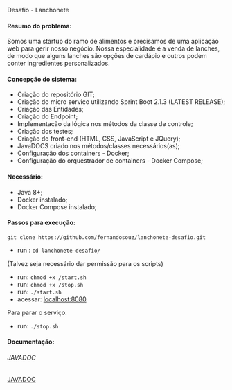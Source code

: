
Desafio - Lanchonete

#### Resumo do problema:
Somos uma startup do ramo de alimentos e precisamos de uma aplicação web para gerir nosso negócio. Nossa especialidade é a venda de lanches, de modo que alguns lanches são opções de cardápio e outros podem conter ingredientes personalizados.

#### Concepção do sistema:
* Criação do repositório GIT;
* Criação do micro serviço utilizando Sprint Boot 2.1.3 (LATEST RELEASE);
* Criação das Entidades;
* Criação do Endpoint;
* Implementação da lógica nos métodos da classe de controle;
* Criação dos testes;
* Criação do front-end (HTML, CSS, JavaScript e JQuery);
* JavaDOCS criado nos métodos/classes necessários(as);
* Configuração dos containers - Docker;
* Configuração do orquestrador de containers - Docker Compose;

#### Necessário:
* Java 8+;
* Docker instalado;
* Docker Compose instalado;

#### Passos para execução:
`git clone https://github.com/fernandosouz/lanchonete-desafio.git`

* run : `cd lanchonete-desafio/`

(Talvez seja necessário dar permissão para os scripts) 
* run: `chmod +x /start.sh`
* run: `chmod +x /stop.sh`
* run: `./start.sh`
* acessar: [localhost:8080](http://localhost:8080)

Para parar o serviço:
* run: `./stop.sh`


#### Documentação:
###### JAVADOC
[JAVADOC](https://joseslneto.github.io/logistics_center/)
